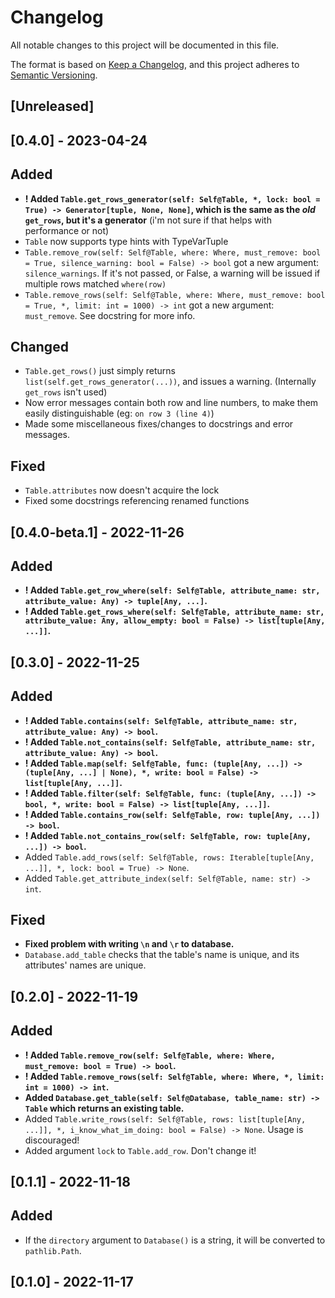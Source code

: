 # Changelog

All notable changes to this project will be documented in this file.

The format is based on [Keep a Changelog](https://keepachangelog.com/en/1.0.0/), and this project adheres to [Semantic Versioning](https://semver.org/spec/v2.0.0.html).

## [Unreleased]

## [0.4.0] - 2023-04-24

## Added

- **! Added `Table.get_rows_generator(self: Self@Table, *, lock: bool = True) -> Generator[tuple, None, None]`, which is the same as the _old_ `get_rows`, but it's a generator** (i'm not sure if that helps with performance or not)
- `Table` now supports type hints with TypeVarTuple
- `Table.remove_row(self: Self@Table, where: Where, must_remove: bool = True, silence_warning: bool = False) -> bool` got a new argument: `silence_warnings`. If it's not passed, or False, a warning will be issued if multiple rows matched `where(row)`
- `Table.remove_rows(self: Self@Table, where: Where, must_remove: bool = True, *, limit: int = 1000) -> int` got a new argument: `must_remove`. See docstring for more info.

## Changed

- `Table.get_rows()` just simply returns `list(self.get_rows_generator(...))`, and issues a warning. (Internally `get_rows` isn't used)
- Now error messages contain both row and line numbers, to make them easily distinguishable (eg: `on row 3 (line 4)`)
- Made some miscellaneous fixes/changes to docstrings and error messages.

## Fixed

- `Table.attributes` now doesn't acquire the lock
- Fixed some docstrings referencing renamed functions

## [0.4.0-beta.1] - 2022-11-26

## Added

- **! Added `Table.get_row_where(self: Self@Table, attribute_name: str, attribute_value: Any) -> tuple[Any, ...]`.**
- **! Added `Table.get_rows_where(self: Self@Table, attribute_name: str, attribute_value: Any, allow_empty: bool = False) -> list[tuple[Any, ...]]`.**

## [0.3.0] - 2022-11-25

## Added

- **! Added `Table.contains(self: Self@Table, attribute_name: str, attribute_value: Any) -> bool`.**
- **! Added `Table.not_contains(self: Self@Table, attribute_name: str, attribute_value: Any) -> bool`.**
- **! Added `Table.map(self: Self@Table, func: (tuple[Any, ...]) -> (tuple[Any, ...] | None), *, write: bool = False) -> list[tuple[Any, ...]]`.**
- **! Added `Table.filter(self: Self@Table, func: (tuple[Any, ...]) -> bool, *, write: bool = False) -> list[tuple[Any, ...]]`.**
- **! Added `Table.contains_row(self: Self@Table, row: tuple[Any, ...]) -> bool`.**
- **! Added `Table.not_contains_row(self: Self@Table, row: tuple[Any, ...]) -> bool`.**
- Added `Table.add_rows(self: Self@Table, rows: Iterable[tuple[Any, ...]], *, lock: bool = True) -> None`.
- Added `Table.get_attribute_index(self: Self@Table, name: str) -> int`.

## Fixed

- **Fixed problem with writing `\n` and `\r` to database.**
- `Database.add_table` checks that the table's name is unique, and its attributes' names are unique.

## [0.2.0] - 2022-11-19

## Added

- **! Added `Table.remove_row(self: Self@Table, where: Where, must_remove: bool = True) -> bool`.**
- **! Added `Table.remove_rows(self: Self@Table, where: Where, *, limit: int = 1000) -> int`.**
- **Added `Database.get_table(self: Self@Database, table_name: str) -> Table` which returns an existing table.**
- Added `Table.write_rows(self: Self@Table, rows: list[tuple[Any, ...]], *, i_know_what_im_doing: bool = False) -> None`. Usage is discouraged!
- Added argument `lock` to `Table.add_row`. Don't change it!

## [0.1.1] - 2022-11-18

## Added

- If the `directory` argument to `Database()` is a string, it will be converted to `pathlib.Path`.

## [0.1.0] - 2022-11-17
